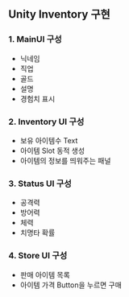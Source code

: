 ## Unity Inventory 구현

### 1. MainUI 구성
* 닉네임
* 직업
* 골드
* 설명
* 경험치 표시

### 2. Inventory UI 구성
* 보유 아이템수 Text
* 아이템 Slot 동적 생성
* 아이템의 정보를 띄워주는 패널

### 3. Status UI 구성
* 공격력
* 방어력
* 체력
* 치명타 확률

### 4. Store UI 구성
* 판매 아이템 목록
* 아이템 가격 Button을 누르면 구매
  
